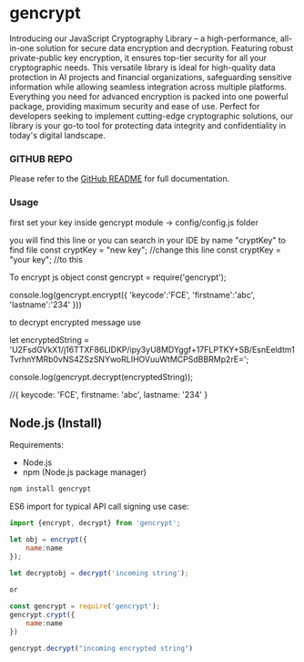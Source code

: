 # gencrypt

Introducing our JavaScript Cryptography Library – a high-performance, all-in-one solution for secure data encryption and decryption. Featuring robust private-public key encryption, it ensures top-tier security for all your cryptographic needs. This versatile library is ideal for high-quality data protection in AI projects and financial organizations, safeguarding sensitive information while allowing seamless integration across multiple platforms. Everything you need for advanced encryption is packed into one powerful package, providing maximum security and ease of use. Perfect for developers seeking to implement cutting-edge cryptographic solutions, our library is your go-to tool for protecting data integrity and confidentiality in today's digital landscape.

### GITHUB REPO

<!-- README for NPM; the one for GitHub is in .github directory. -->

<badges>


Please refer to the [GitHub README](https://github.com/coderxone/cryptlibrary-by-coderX) for full documentation.


### Usage

first set your key inside gencrypt module -> config/config.js folder

you will find this line or you can search in your IDE by name "cryptKey" to find file
const cryptKey = "new key"; //change this line
const cryptKey = "your key"; //to this




To encrypt js object
const gencrypt = require('gencrypt');

 console.log(gencrypt.encrypt({
     'keycode':'FCE',
    'firstname':'abc',
     'lastname':'234'
 }))

 to decrypt encrypted message use

let encryptedString = 'U2FsdGVkX1/j16TTXF86LIDKP/ipy3yU8MDYggf+17FLPTKY+SB/EsnEeldtm1TvrhnYMRb0vNS4ZSzSNYwoRLIHOVuuWtMCPSdBBRMp2rE=';

 console.log(gencrypt.decrypt(encryptedString));

//{ keycode: 'FCE', firstname: 'abc', lastname: '234' }



## Node.js (Install)

Requirements:

- Node.js
- npm (Node.js package manager)

```bash
npm install gencrypt
```



ES6 import for typical API call signing use case:

```javascript
import {encrypt, decrypt} from 'gencrypt';

let obj = encrypt({
    name:name
});

let decryptobj = decrypt('incoming string');

or
 
const gencrypt = require('gencrypt');
gencrypt.crypt({
    name:name
})

gencrypt.decrypt("incoming encrypted string")
